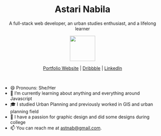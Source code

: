 

<p align="center">
  <h1 align="center">Astari Nabila</h1>
  <p align="center">A full-stack web developer, an urban studies enthusiast, and a lifelong learner</p>
</p>

<p align="center"><img src="https://i.imgur.com/va6RopC.png" width="80" height="80"></p>

<p align="center">
  <a href="https://astnab.vercel.app/" target="_blank">Portfolio Website</a> | 
    <a href="https://dribbble.com/astnab/" target="_blank">Dribbble</a> | 
  <a href="https://linkedin.com/in/astarinabila" target="_blank">LinkedIn</a>
</p>

<br />

- 😄 Pronouns: She/Her
- 🌱 I’m currently learning about anything and everything around Javascript 
- 🎓 I studied Urban Planning and previously worked in GIS and urban planning field
- 🎨 I have a passion for graphic design and did some designs during college
- 📫 You can reach me at astnab@gmail.com.
